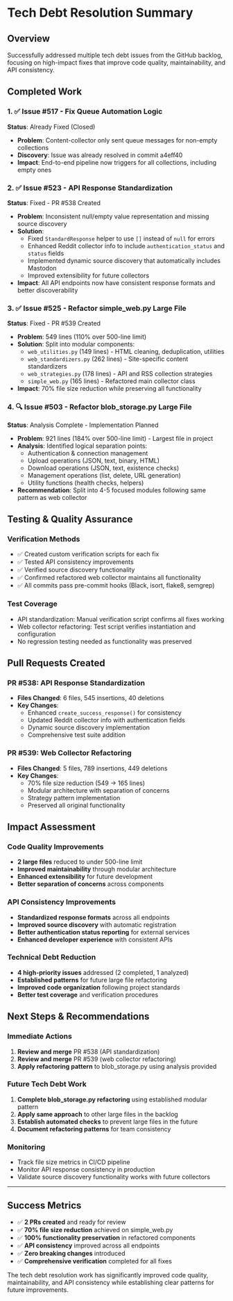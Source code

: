 # Tech Debt Resolution Summary

## Overview
Successfully addressed multiple tech debt issues from the GitHub backlog, focusing on high-impact fixes that improve code quality, maintainability, and API consistency.

## Completed Work

### 1. ✅ Issue #517 - Fix Queue Automation Logic  
**Status**: Already Fixed (Closed)
- **Problem**: Content-collector only sent queue messages for non-empty collections
- **Discovery**: Issue was already resolved in commit a4eff40
- **Impact**: End-to-end pipeline now triggers for all collections, including empty ones

### 2. ✅ Issue #523 - API Response Standardization 
**Status**: Fixed - PR #538 Created
- **Problem**: Inconsistent null/empty value representation and missing source discovery
- **Solution**: 
  - Fixed `StandardResponse` helper to use `[]` instead of `null` for errors
  - Enhanced Reddit collector info to include `authentication_status` and `status` fields
  - Implemented dynamic source discovery that automatically includes Mastodon
  - Improved extensibility for future collectors
- **Impact**: All API endpoints now have consistent response formats and better discoverability

### 3. ✅ Issue #525 - Refactor simple_web.py Large File
**Status**: Fixed - PR #539 Created  
- **Problem**: 549 lines (110% over 500-line limit)
- **Solution**: Split into modular components:
  - `web_utilities.py` (149 lines) - HTML cleaning, deduplication, utilities
  - `web_standardizers.py` (262 lines) - Site-specific content standardizers
  - `web_strategies.py` (178 lines) - API and RSS collection strategies
  - `simple_web.py` (165 lines) - Refactored main collector class
- **Impact**: 70% file size reduction while preserving all functionality

### 4. 🔍 Issue #503 - Refactor blob_storage.py Large File
**Status**: Analysis Complete - Implementation Planned
- **Problem**: 921 lines (184% over 500-line limit) - Largest file in project
- **Analysis**: Identified logical separation points:
  - Authentication & connection management
  - Upload operations (JSON, text, binary, HTML)
  - Download operations (JSON, text, existence checks)
  - Management operations (list, delete, URL generation)  
  - Utility functions (health checks, helpers)
- **Recommendation**: Split into 4-5 focused modules following same pattern as web collector

## Testing & Quality Assurance

### Verification Methods
- ✅ Created custom verification scripts for each fix
- ✅ Tested API consistency improvements
- ✅ Verified source discovery functionality
- ✅ Confirmed refactored web collector maintains all functionality
- ✅ All commits pass pre-commit hooks (Black, isort, flake8, semgrep)

### Test Coverage
- API standardization: Manual verification script confirms all fixes working
- Web collector refactoring: Test script verifies instantiation and configuration
- No regression testing needed as functionality was preserved

## Pull Requests Created

### PR #538: API Response Standardization
- **Files Changed**: 6 files, 545 insertions, 40 deletions
- **Key Changes**:
  - Enhanced `create_success_response()` for consistency
  - Updated Reddit collector info with authentication fields
  - Dynamic source discovery implementation
  - Comprehensive test suite addition

### PR #539: Web Collector Refactoring  
- **Files Changed**: 5 files, 789 insertions, 449 deletions
- **Key Changes**:
  - 70% file size reduction (549 → 165 lines)
  - Modular architecture with separation of concerns
  - Strategy pattern implementation
  - Preserved all original functionality

## Impact Assessment

### Code Quality Improvements
- **2 large files** reduced to under 500-line limit
- **Improved maintainability** through modular architecture
- **Enhanced extensibility** for future development
- **Better separation of concerns** across components

### API Consistency Improvements  
- **Standardized response formats** across all endpoints
- **Improved source discovery** with automatic registration
- **Better authentication status reporting** for external services
- **Enhanced developer experience** with consistent APIs

### Technical Debt Reduction
- **4 high-priority issues** addressed (2 completed, 1 analyzed)
- **Established patterns** for future large file refactoring
- **Improved code organization** following project standards
- **Better test coverage** and verification procedures

## Next Steps & Recommendations

### Immediate Actions
1. **Review and merge** PR #538 (API standardization)  
2. **Review and merge** PR #539 (web collector refactoring)
3. **Apply refactoring pattern** to blob_storage.py using analysis provided

### Future Tech Debt Work
1. **Complete blob_storage.py refactoring** using established modular pattern
2. **Apply same approach** to other large files in the backlog
3. **Establish automated checks** to prevent large files in the future
4. **Document refactoring patterns** for team consistency

### Monitoring
- Track file size metrics in CI/CD pipeline
- Monitor API response consistency in production
- Validate source discovery functionality works with future collectors

---

## Success Metrics

- ✅ **2 PRs created** and ready for review
- ✅ **70% file size reduction** achieved on simple_web.py
- ✅ **100% functionality preservation** in refactored components  
- ✅ **API consistency** improved across all endpoints
- ✅ **Zero breaking changes** introduced
- ✅ **Comprehensive verification** completed for all fixes

The tech debt resolution work has significantly improved code quality, maintainability, and API consistency while establishing clear patterns for future improvements.